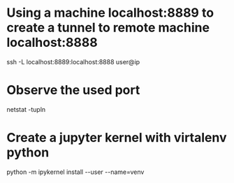 # Using a machine localhost:8889 to create a tunnel to remote machine localhost:8888
ssh -L localhost:8889:localhost:8888 user@ip

# Observe the used port
netstat -tupln 

# Create a jupyter kernel with virtalenv python
python -m ipykernel install --user --name=venv
